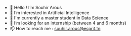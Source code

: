 - 👋 Hello ! I’m Souhir Arous
- 👀 I’m interested in Artificial Intelligence
- 🌱 I'm currently a master student in Data Science
- 💞️ I’m looking for an Internship (between 4 and 6 months)
- 📫 How to reach me : souhir.arous@esprit.tn

<!---
aroussouhir/aroussouhir is a ✨ special ✨ repository because its `README.md` (this file) appears on your GitHub profile.
You can click the Preview link to take a look at your changes.
--->
